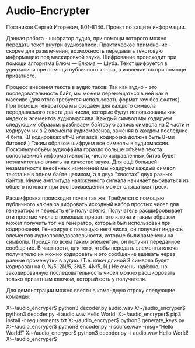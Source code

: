 # Audio-Encrypter
Постников Сергей Игоревич, Б01-814б.
Проект по защите информации.

Данная работа - шифратор аудио, при помощи которого можно передать текст внутри аудиозаписи. 
Практическое применение - скорее для развлечения, возможность передавать текстовую информацию под маскировкой звука.
Шифрование происходит при помощи алгоритма Блюм — Блюма — Шуба. 
Текст шифруется в удиозаписи при помощи публичного ключа, а извлекается при помощи приватного.

Процесс внесения текста в аудио таков:
Так как аудио - это последовательность байт, мы можем перемещаться в ней как в массиве (для этого требуется использовать формат raw без сжатия).
При помощи генератора мы создаём для каждого символа передаваемого текста два числа, которые будут использованы как индексы элементов аудиомассива.
Каждый символ мы кодируем следующим образом: разбиваем байтовую запись символа на 2 части и кодируем их в 2 элемента аудиомассива, заменяя в каждом последние 4 бита.
(В кодировках utf-8 или ascii, кодировка должна быть 8-ми битовой.) 
Таким образом шифруем все символы в аудиомассив. 
Поскольку объём аудиофайла гораздо больше объёма текста сопоставимой информативности, число исправленных битов будет незначительно влиять на качество звука.
Для ещё большей незаметности внесённых изменений мы кодируем каждый символ текста не в одном байте целиком, а в двух "хвостах" двух разных байтов.
Иначе амплитуда наложенного сигнала начинает выбиваться из общего потока и при воспроизведении может слышаться треск. 

Расшифровка происходит почти так же:
Требуется с помощью публичного ключа зашифровать исходный набор простых чисел для генератора и передать его получателю. 
Получатель расшифровывает эти простые числа с помощью приватного ключа и таким образом может получить тот же генератор, который был использован при кодировании. 
Генерируя с помощью него числа, он получает индексы элементов аудиопоследовательности, которые были заменены на символы. 
Пройдя по всем таким элементам, он получит переданное сообщение.
В частности, для того, чтобы передать элементы ключа получателю их можно кодировать и это сообщение вшивать через равные промежутки в аудио.
(Т.е. ключ длиной 3 символа будет кодирован на 0, N/5, 2N/5, 3N/5, 4N/5, N.)
Не очень надёжно, но закодированную последовательность чисел можно расшифровать только приватным ключом, который есть у получателя.

Для демонстрации можно ввести в командную строку следующие команды: 

X:~/audio_encryper$ python3 decoder.py audio.wav
X:~/audio_encryper$ python3 decoder.py -i audio.wav
Hello World!
X:~/audio_encryper$ pip3 install -r requirements.txt
X:~/audio_encryper$ python3 generate_keys.py
X:~/audio_encryper$ python3 encoder.py -i source.wav -msg="Hello World!"
X:~/audio_encryper$ python3 decoder.py -i audio.wav
Hello World!
X:~/audio_encryper$
